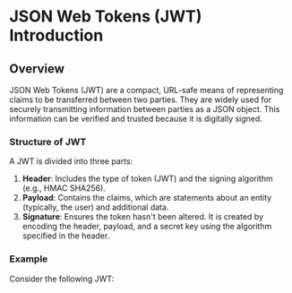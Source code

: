 # JSON Web Tokens (JWT) Introduction

## Overview

JSON Web Tokens (JWT) are a compact, URL-safe means of representing claims to be
transferred between two parties. They are widely used for securely transmitting
information between parties as a JSON object. This information can be verified
and trusted because it is digitally signed.

### Structure of JWT

A JWT is divided into three parts:

1. **Header**: Includes the type of token (JWT) and the signing algorithm (e.g.,
   HMAC SHA256).
2. **Payload**: Contains the claims, which are statements about an entity
   (typically, the user) and additional data.
3. **Signature**: Ensures the token hasn't been altered. It is created by
   encoding the header, payload, and a secret key using the algorithm specified
   in the header.

### Example

Consider the following JWT:
